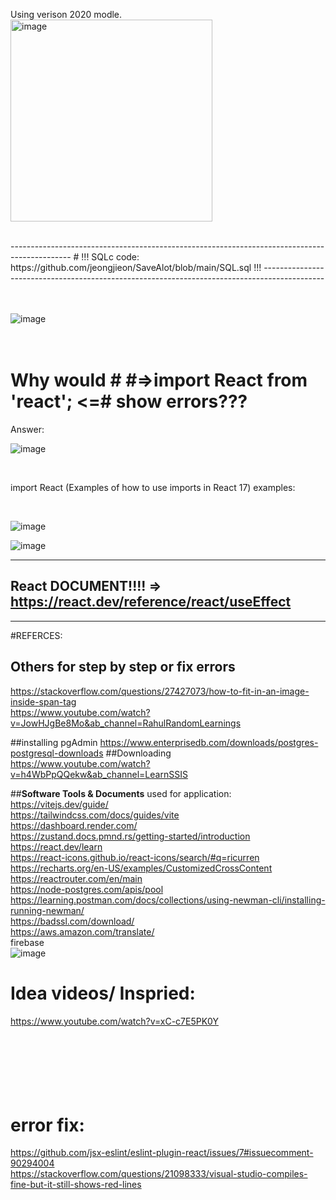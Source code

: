 Using verison 2020 modle.
<br>
<img width="323" alt="image" src="https://github.com/user-attachments/assets/409ad4e2-f809-4d94-a741-562a0938310b">

<br>
---------------------------------------------------------------------------------------------
# !!! SQLc code: https://github.com/jeongjieon/SaveAlot/blob/main/SQL.sql !!!
---------------------------------------------------------------------------------------------
<br>
<br>
<br>

![image](https://github.com/user-attachments/assets/36e58fbf-c9c3-4091-9732-949277e63659)
<br>
<br>
<br>
 <h1> Why would # #=>import React from 'react'; <=# show errors??? </h1>
Answer: 
<br>
   
![image](https://github.com/user-attachments/assets/34163821-bb08-442c-9d27-99a93d713e6f)

<br>

<p> import React (Examples of how to use imports in React 17) examples: </p> <br>

![image](https://github.com/user-attachments/assets/b7b2640e-9c4b-4ca1-bd83-9555ca330da8)

![image](https://github.com/user-attachments/assets/6b7d74fd-0863-4a88-aa23-138c4dd8cde0)

---------------------------------------------------------------------------------------
React DOCUMENT!!!! => https://react.dev/reference/react/useEffect
---------------------------------------------------------------------------------------
---------------------------------------------------------------------------------------


#REFERCES: 

## Others for **step by step or fix errors**
https://stackoverflow.com/questions/27427073/how-to-fit-in-an-image-inside-span-tag <br>
https://www.youtube.com/watch?v=JowHJgBe8Mo&ab_channel=RahulRandomLearnings <br>

##installing pgAdmin
https://www.enterprisedb.com/downloads/postgres-postgresql-downloads ##Downloading <br>
https://www.youtube.com/watch?v=h4WbPpQQekw&ab_channel=LearnSSIS <br>

##**Software Tools & Documents** used for application:
https://vitejs.dev/guide/ <br>
https://tailwindcss.com/docs/guides/vite <br>
https://dashboard.render.com/ <br>
https://zustand.docs.pmnd.rs/getting-started/introduction <br>
https://react.dev/learn <br>
https://react-icons.github.io/react-icons/search/#q=ricurren <br>
https://recharts.org/en-US/examples/CustomizedCrossContent <br>
https://reactrouter.com/en/main <br>
https://node-postgres.com/apis/pool <br>
https://learning.postman.com/docs/collections/using-newman-cli/installing-running-newman/ <br>
https://badssl.com/download/ <br>
https://aws.amazon.com/translate/ <br>
firebase <br>
![image](https://github.com/user-attachments/assets/0ed29f12-fef6-44b7-88ce-3dfcdb70c62c)

# Idea videos/ Inspried:<br>
https://www.youtube.com/watch?v=xC-c7E5PK0Y
<br><br><br><br><br><br><br>
# error fix: <br>
https://github.com/jsx-eslint/eslint-plugin-react/issues/7#issuecomment-90294004 <br>
https://stackoverflow.com/questions/21098333/visual-studio-compiles-fine-but-it-still-shows-red-lines <br>

